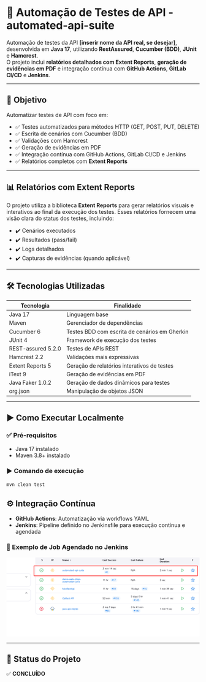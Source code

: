 # 🧪 Automação de Testes de API - automated-api-suite

Automação de testes da API **[inserir nome da API real, se desejar]**, desenvolvida em **Java 17**, utilizando **RestAssured**, **Cucumber (BDD)**, **JUnit** e **Hamcrest**.  
O projeto inclui **relatórios detalhados com Extent Reports**, **geração de evidências em PDF** e integração contínua com **GitHub Actions**, **GitLab CI/CD** e **Jenkins**.

---

## 🚀 Objetivo

Automatizar testes de API com foco em:

- ✅ Testes automatizados para métodos HTTP (GET, POST, PUT, DELETE)
- ✅ Escrita de cenários com Cucumber (BDD)
- ✅ Validações com Hamcrest
- ✅ Geração de evidências em PDF
- ✅ Integração contínua com GitHub Actions, GitLab CI/CD e Jenkins
- ✅ Relatórios completos com **Extent Reports**

---

## 📊 Relatórios com Extent Reports

O projeto utiliza a biblioteca **Extent Reports** para gerar relatórios visuais e interativos ao final da execução dos testes. Esses relatórios fornecem uma visão clara do status dos testes, incluindo:

- ✔️ Cenários executados
- ✔️ Resultados (pass/fail)
- ✔️ Logs detalhados
- ✔️ Capturas de evidências (quando aplicável)

---

## 🛠️ Tecnologias Utilizadas

| Tecnologia           | Finalidade                                        |
|----------------------|--------------------------------------------------|
| Java 17              | Linguagem base                                   |
| Maven                | Gerenciador de dependências                      |
| Cucumber 6           | Testes BDD com escrita de cenários em Gherkin    |
| JUnit 4              | Framework de execução dos testes                 |
| REST-assured 5.2.0   | Testes de APIs REST                              |
| Hamcrest 2.2         | Validações mais expressivas                      |
| Extent Reports 5     | Geração de relatórios interativos de testes     |
| iText 9              | Geração de evidências em PDF                     |
| Java Faker 1.0.2     | Geração de dados dinâmicos para testes           |
| org.json             | Manipulação de objetos JSON                      |

---

## ▶️ Como Executar Localmente

### ✅ Pré-requisitos

- Java 17 instalado  
- Maven 3.8+ instalado  

### ▶️ Comando de execução

```bash
mvn clean test

```

## ⚙️ Integração Contínua

- **GitHub Actions**: Automatização via workflows YAML  
- **Jenkins**: Pipeline definido no Jenkinsfile para execução contínua e agendada

### 📸 Exemplo de Job Agendado no Jenkins

![Jenkins Job](./images/job-jenkins.png)

---

## 📌 Status do Projeto

✅ **CONCLUÍDO**
